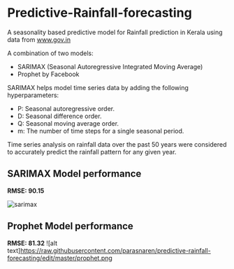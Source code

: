 # Predictive-Rainfall-forecasting
A seasonality based predictive model for Rainfall prediction in Kerala using data from www.gov.in

A combination of two models:
- SARIMAX (Seasonal Autoregressive Integrated Moving Average)
- Prophet by Facebook

SARIMAX helps model time series data by adding the following hyperparameters:
- P: Seasonal autoregressive order.
- D: Seasonal difference order.
- Q: Seasonal moving average order.
- m: The number of time steps for a single seasonal period.

Time series analysis on rainfall data over the past 50 years were considered to accurately predict the rainfall pattern for any given year.


## SARIMAX Model performance
**RMSE: 90.15**

![sarimax](https://user-images.githubusercontent.com/29833297/56853418-1ce5e880-6945-11e9-9e9f-fdcd657226b3.png)


## Prophet Model performance
**RMSE: 81.32**
![alt text]https://raw.githubusercontent.com/parasnaren/predictive-rainfall-forecasting/edit/master/prophet.png
